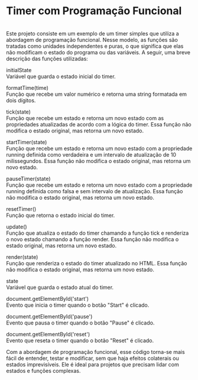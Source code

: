 <h1>Timer com Programação Funcional</h1>
<br />
Este projeto consiste em um exemplo de um timer simples que utiliza a abordagem de programação funcional. Nesse modelo, as funções são tratadas como unidades independentes e puras, o que significa que elas não modificam o estado do programa ou das variáveis. A seguir, uma breve descrição das funções utilizadas:

initialState<br />
Variável que guarda o estado inicial do timer.

formatTime(time)<br />
Função que recebe um valor numérico e retorna uma string formatada em dois dígitos.

tick(state)<br />
Função que recebe um estado e retorna um novo estado com as propriedades atualizadas de acordo com a lógica do timer. Essa função não modifica o estado original, mas retorna um novo estado.

startTimer(state)<br />
Função que recebe um estado e retorna um novo estado com a propriedade running definida como verdadeira e um intervalo de atualização de 10 milissegundos. Essa função não modifica o estado original, mas retorna um novo estado.

pauseTimer(state)<br />
Função que recebe um estado e retorna um novo estado com a propriedade running definida como falsa e sem intervalo de atualização. Essa função não modifica o estado original, mas retorna um novo estado.

resetTimer()<br />
Função que retorna o estado inicial do timer.

update()<br />
Função que atualiza o estado do timer chamando a função tick e renderiza o novo estado chamando a função render. Essa função não modifica o estado original, mas retorna um novo estado.

render(state)<br />
Função que renderiza o estado do timer atualizado no HTML. Essa função não modifica o estado original, mas retorna um novo estado.

state<br />
Variável que guarda o estado atual do timer.

document.getElementById('start')<br />
Evento que inicia o timer quando o botão "Start" é clicado.

document.getElementById('pause')<br />
Evento que pausa o timer quando o botão "Pause" é clicado.

document.getElementById('reset')<br />
Evento que reseta o timer quando o botão "Reset" é clicado.

Com a abordagem de programação funcional, esse código torna-se mais fácil de entender, testar e modificar, sem que haja efeitos colaterais ou estados imprevisíveis. Ele é ideal para projetos que precisam lidar com estados e funções complexas.
